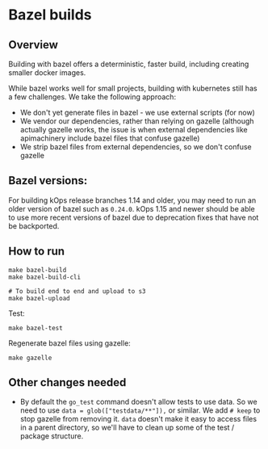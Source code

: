 # Bazel builds

## Overview

Building with bazel offers a deterministic, faster build, including creating smaller docker images.

While bazel works well for small projects, building with kubernetes still has a few challenges.  We take the following approach:

* We don't yet generate files in bazel - we use external scripts (for now)
* We vendor our dependencies, rather than relying on gazelle (although actually gazelle works, the issue is when external dependencies like apimachinery include bazel files that confuse gazelle)
* We strip bazel files from external dependencies, so we don't confuse gazelle

## Bazel versions:
For building kOps release branches 1.14 and older, you may need to run an older version of bazel such as `0.24.0`. kOps 1.15 and newer should be able to use more recent versions of bazel due to deprecation fixes that have not be backported.

## How to run

```
make bazel-build
make bazel-build-cli

# To build end to end and upload to s3
make bazel-upload
```

Test:
```
make bazel-test
```

Regenerate bazel files using gazelle:
```
make gazelle
```

## Other changes needed

* By default the `go_test` command doesn't allow tests to use data.  So we need to use `data = glob(["testdata/**"]),` or similar. We add `# keep` to stop gazelle from removing it.  `data` doesn't make it easy to access files in a parent directory, so we'll have to clean up some of the test / package structure.
